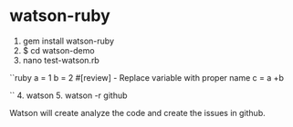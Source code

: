 watson-ruby
===========

1. gem install watson-ruby
2. $ cd watson-demo
3. nano test-watson.rb

``ruby
  a = 1
  b = 2
  #[review] - Replace variable with proper name 
 c = a +b

``
4. watson 
5. watson -r github

Watson will create analyze the code and create the issues in github.

